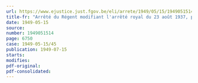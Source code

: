 ```yaml
---
url: https://www.ejustice.just.fgov.be/eli/arrete/1949/05/15/1949051514/justel
title-fr: "Arrêté du Régent modifiant l'arrêté royal du 23 août 1937, portant réglementation de l'octroi de subventions à des recherches scientifiques d'ordre industriel et agricole"
date: 1949-05-15
source:
number: 1949051514
page: 6750
case: 1949-05-15/45
publication: 1949-07-15
starts:
modifies:
pdf-original:
pdf-consolidated:
---
```


